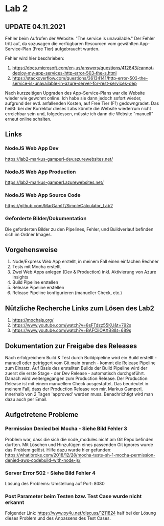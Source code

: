 # Lab 2
## UPDATE 04.11.2021
Fehler beim Aufrufen der Website: "The service is unavailable."
Der Fehler tritt auf, da sozusagen die verfügbaren Resourcen vom gewählten App-Service-Plan (Free Tier) aufgebraucht wurden.

Fehler wird hier beschrieben:
1. https://docs.microsoft.com/en-us/answers/questions/412843/cannot-deploy-my-app-services-http-error-503-the-s.html
2. https://stackoverflow.com/questions/36134141/http-error-503-the-service-is-unavailable-in-azure-server-for-rest-services-dep

Nach kurzzeitigen Upgraden des App-Service-Plans war die Website wieder wie gewohnt online. Ich habe sie dann jedoch sofort wieder, aufgrund der evtl. anfallenden Kosten, auf Free Tier (F1) gedowngradet. Das heißt: bei der Korrektur dieses Labs könnte die Website wiederrum nicht erreichbar sein und, folgedessen, müsste ich dann die Website "manuell" erneut online schalten.
## Links
### NodeJS Web App Dev
https://lab2-markus-gamperl-dev.azurewebsites.net/
### NodeJS Web App Production
https://lab2-markus-gamperl.azurewebsites.net/
### NodeJS Web App Source Code
https://github.com/MarGamIT/SimpleCalculator_Lab2
### Geforderte Bilder/Dokumentation
Die geforderten Bilder zu den Pipelines, Fehler, und Buildverlauf befinden sich im Ordner Images.
## Vorgehensweise
1. Node/Express Web App erstellt, in meinem Fall einen einfachen Rechner
2. Tests mit Mocha erstellt
3. Zwei Web Apps anlegen (Dev & Production) inkl. Aktivierung von Azure Insights
4. Build Pipeline erstellen
5. Release Pipeline erstellen
6. Release Pipeline konfigurieren (manueller Check, etc.)
## Nützliche Recherche Links zum Lösen des Lab2
1. https://mochajs.org/
2. https://www.youtube.com/watch?v=8sFTdzz55KU&t=792s
3. https://www.youtube.com/watch?v=BAFCiiOAXB8&t=689s
## Dokumentation zur Freigabe des Releases
Nach erfolgreichem Build & Test durch Buildpipeline wird ein Build erstellt - manuell oder getriggert vom Git main branch - kommt die Release Pipeline zum Einsatz. Auf Basis des erstellten Builds der Build Pipeline wird der zuerst die erste Stage - der Dev Release - automatisch durchgeführt. Danach wird weitergegangen zum Production Release. Der Production Release ist mit einem manuellem Check ausgestattet. Das beudeutet in meinem Fall, dass der Production Release von mir, Markus Gamperl, innerhalb von 2 Tagen 'approved' werden muss. Benachrichtigt wird man dazu auch per Email.
## Aufgetretene Probleme
### Permission Denied bei Mocha - Siehe Bild Fehler 3
Problem war, dass die sich die node_modules nicht am Git Repo befinden durften. Mit Löschen und Hinzufügen eines passenden Git ignores wurde das Problem gelöst. Hilfe dazu wurde hier gefunden: https://whatibroke.com/2018/12/28/mocha-tests-sh-1-mocha-permission-denied-aws-codebuild-with-node-js/
### Server Error 502 - Siehe Bild Fehler 4
Lösung des Problems: Umstellung auf Port: 8080
### Post Parameter beim Testen bzw. Test Case wurde nicht erkannt
Folgender Link: https://www.py4u.net/discuss/1211824 half bei der Lösung dieses Problem und des Anpassens des Test Cases.
